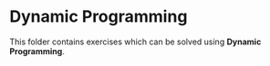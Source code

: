 # Dynamic Programming

This folder contains exercises which can be solved using **Dynamic Programming**. 